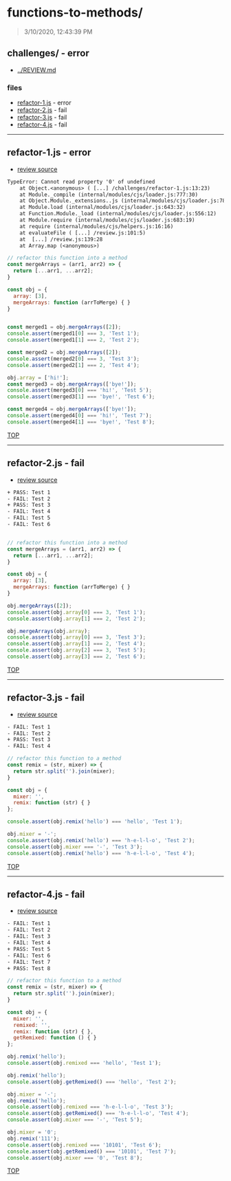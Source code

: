 # functions-to-methods/

> 3/10/2020, 12:43:39 PM 

## challenges/ - error

* [../REVIEW.md](../REVIEW.md)

### files

* [refactor-1.js](#refactor-1js---error) - error
* [refactor-2.js](#refactor-2js---fail) - fail
* [refactor-3.js](#refactor-3js---fail) - fail
* [refactor-4.js](#refactor-4js---fail) - fail

---

## refactor-1.js - error

* [review source](refactor-1.js)

```txt
TypeError: Cannot read property '0' of undefined
    at Object.<anonymous> ( [...] /challenges/refactor-1.js:13:23)
    at Module._compile (internal/modules/cjs/loader.js:777:30)
    at Object.Module._extensions..js (internal/modules/cjs/loader.js:788:10)
    at Module.load (internal/modules/cjs/loader.js:643:32)
    at Function.Module._load (internal/modules/cjs/loader.js:556:12)
    at Module.require (internal/modules/cjs/loader.js:683:19)
    at require (internal/modules/cjs/helpers.js:16:16)
    at evaluateFile ( [...] /review.js:101:5)
    at  [...] /review.js:139:28
    at Array.map (<anonymous>)
```

```js
// refactor this function into a method
const mergeArrays = (arr1, arr2) => {
  return [...arr1, ...arr2];
}

const obj = {
  array: [3],
  mergeArrays: function (arrToMerge) { }
}


const merged1 = obj.mergeArrays([2]);
console.assert(merged1[0] === 3, 'Test 1');
console.assert(merged1[1] === 2, 'Test 2');

const merged2 = obj.mergeArrays([2]);
console.assert(merged2[0] === 3, 'Test 3');
console.assert(merged2[1] === 2, 'Test 4');

obj.array = ['hi!'];
const merged3 = obj.mergeArrays(['bye!']);
console.assert(merged3[0] === 'hi!', 'Test 5');
console.assert(merged3[1] === 'bye!', 'Test 6');

const merged4 = obj.mergeArrays(['bye!']);
console.assert(merged4[0] === 'hi!', 'Test 7');
console.assert(merged4[1] === 'bye!', 'Test 8');

```

[TOP](#functions-to-methods)

---

## refactor-2.js - fail

* [review source](refactor-2.js)

```txt
+ PASS: Test 1
- FAIL: Test 2
+ PASS: Test 3
- FAIL: Test 4
- FAIL: Test 5
- FAIL: Test 6
```

```js

// refactor this function into a method
const mergeArrays = (arr1, arr2) => {
  return [...arr1, ...arr2];
}

const obj = {
  array: [3],
  mergeArrays: function (arrToMerge) { }
}

obj.mergeArrays([2]);
console.assert(obj.array[0] === 3, 'Test 1');
console.assert(obj.array[1] === 2, 'Test 2');

obj.mergeArrays(obj.array);
console.assert(obj.array[0] === 3, 'Test 3');
console.assert(obj.array[1] === 2, 'Test 4');
console.assert(obj.array[2] === 3, 'Test 5');
console.assert(obj.array[3] === 2, 'Test 6');

```

[TOP](#functions-to-methods)

---

## refactor-3.js - fail

* [review source](refactor-3.js)

```txt
- FAIL: Test 1
- FAIL: Test 2
+ PASS: Test 3
- FAIL: Test 4
```

```js
// refactor this function to a method
const remix = (str, mixer) => {
  return str.split('').join(mixer);
}

const obj = {
  mixer: '',
  remix: function (str) { }
};

console.assert(obj.remix('hello') === 'hello', 'Test 1');

obj.mixer = '-';
console.assert(obj.remix('hello') === 'h-e-l-l-o', 'Test 2');
console.assert(obj.mixer === '-', 'Test 3');
console.assert(obj.remix('hello') === 'h-e-l-l-o', 'Test 4');

```

[TOP](#functions-to-methods)

---

## refactor-4.js - fail

* [review source](refactor-4.js)

```txt
- FAIL: Test 1
- FAIL: Test 2
- FAIL: Test 3
- FAIL: Test 4
+ PASS: Test 5
- FAIL: Test 6
- FAIL: Test 7
+ PASS: Test 8
```

```js
// refactor this function to a method
const remix = (str, mixer) => {
  return str.split('').join(mixer);
}

const obj = {
  mixer: '',
  remixed: '',
  remix: function (str) { },
  getRemixed: function () { }
};

obj.remix('hello');
console.assert(obj.remixed === 'hello', 'Test 1');

obj.remix('hello');
console.assert(obj.getRemixed() === 'hello', 'Test 2');

obj.mixer = '-';
obj.remix('hello');
console.assert(obj.remixed === 'h-e-l-l-o', 'Test 3');
console.assert(obj.getRemixed() === 'h-e-l-l-o', 'Test 4');
console.assert(obj.mixer === '-', 'Test 5');

obj.mixer = '0';
obj.remix('111');
console.assert(obj.remixed === '10101', 'Test 6');
console.assert(obj.getRemixed() === '10101', 'Test 7');
console.assert(obj.mixer === '0', 'Test 8');

```

[TOP](#functions-to-methods)

